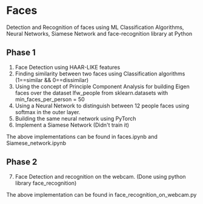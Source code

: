 # Faces
Detection and Recognition of faces using ML Classification Algorithms, Neural Networks, Siamese Network and face-recognition library at Python

## Phase 1
1) Face Detection using HAAR-LIKE  features
2) Finding similarity between two faces using Classification algorithms (1==similar && 0==dissimilar)
3) Using the concept of Principle Component Analysis for building Eigen faces over the dataset lfw_people from sklearn.datasets with min_faces_per_person = 50
4) Using a Neural Network to distinguish between 12 people faces using softmax in the outer layer.
5) Building the same neural network using PyTorch
6) Implement a Siamese Network (Didn't train it)

The above implementations can be found in faces.ipynb and Siamese_network.ipynb
## Phase 2
7) Face Detection and recognition on the webcam. (Done using python library face_recognition)

The above implementation can be found in face_recognition_on_webcam.py

